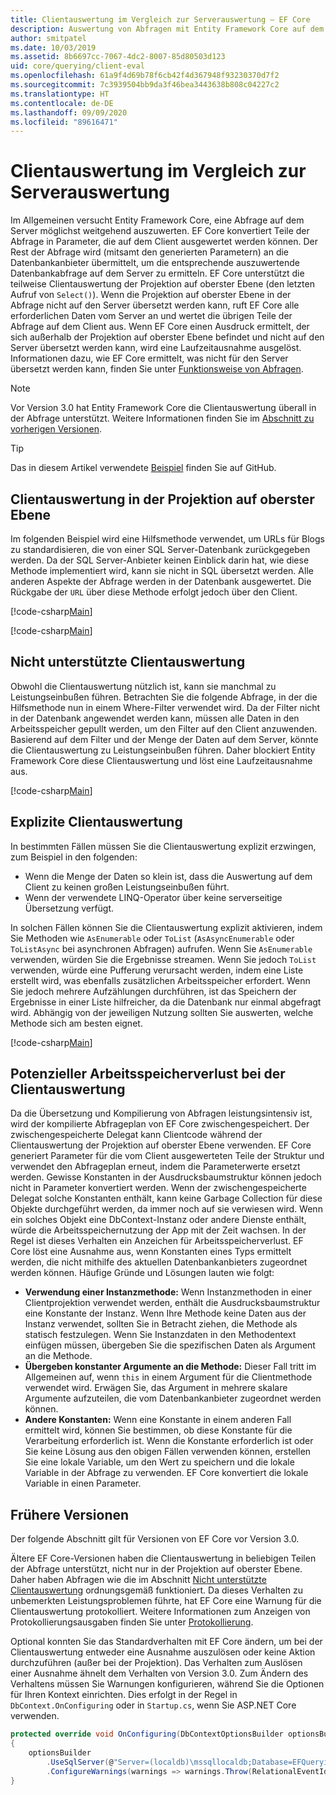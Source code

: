 ```yaml
---
title: Clientauswertung im Vergleich zur Serverauswertung – EF Core
description: Auswertung von Abfragen mit Entity Framework Core auf dem Client und auf dem Server
author: smitpatel
ms.date: 10/03/2019
ms.assetid: 8b6697cc-7067-4dc2-8007-85d80503d123
uid: core/querying/client-eval
ms.openlocfilehash: 61a9f4d69b78f6cb42f4d367948f93230370d7f2
ms.sourcegitcommit: 7c3939504bb9da3f46bea3443638b808c04227c2
ms.translationtype: HT
ms.contentlocale: de-DE
ms.lasthandoff: 09/09/2020
ms.locfileid: "89616471"
---
```

# <a name="client-vs-server-evaluation"></a>Clientauswertung im Vergleich zur Serverauswertung

Im Allgemeinen versucht Entity Framework Core, eine Abfrage auf dem Server möglichst weitgehend auszuwerten. EF Core konvertiert Teile der Abfrage in Parameter, die auf dem Client ausgewertet werden können. Der Rest der Abfrage wird (mitsamt den generierten Parametern) an die Datenbankanbieter übermittelt, um die entsprechende auszuwertende Datenbankabfrage auf dem Server zu ermitteln. EF Core unterstützt die teilweise Clientauswertung der Projektion auf oberster Ebene (den letzten Aufruf von `Select()`). Wenn die Projektion auf oberster Ebene in der Abfrage nicht auf den Server übersetzt werden kann, ruft EF Core alle erforderlichen Daten vom Server an und wertet die übrigen Teile der Abfrage auf dem Client aus. Wenn EF Core einen Ausdruck ermittelt, der sich außerhalb der Projektion auf oberster Ebene befindet und nicht auf den Server übersetzt werden kann, wird eine Laufzeitausnahme ausgelöst. Informationen dazu, wie EF Core ermittelt, was nicht für den Server übersetzt werden kann, finden Sie unter [Funktionsweise von Abfragen](xref:core/querying/how-query-works).

> [!NOTE]
> Vor Version 3.0 hat Entity Framework Core die Clientauswertung überall in der Abfrage unterstützt. Weitere Informationen finden Sie im [Abschnitt zu vorherigen Versionen](#previous-versions).

> [!TIP]
> Das in diesem Artikel verwendete [Beispiel](https://github.com/dotnet/EntityFramework.Docs/tree/master/samples/core/Querying) finden Sie auf GitHub.

## <a name="client-evaluation-in-the-top-level-projection"></a>Clientauswertung in der Projektion auf oberster Ebene

Im folgenden Beispiel wird eine Hilfsmethode verwendet, um URLs für Blogs zu standardisieren, die von einer SQL Server-Datenbank zurückgegeben werden. Da der SQL Server-Anbieter keinen Einblick darin hat, wie diese Methode implementiert wird, kann sie nicht in SQL übersetzt werden. Alle anderen Aspekte der Abfrage werden in der Datenbank ausgewertet. Die Rückgabe der `URL` über diese Methode erfolgt jedoch über den Client.

[!code-csharp[Main](../../../samples/core/Querying/ClientEval/Sample.cs#ClientProjection)]

[!code-csharp[Main](../../../samples/core/Querying/ClientEval/Sample.cs#ClientMethod)]

## <a name="unsupported-client-evaluation"></a>Nicht unterstützte Clientauswertung

Obwohl die Clientauswertung nützlich ist, kann sie manchmal zu Leistungseinbußen führen. Betrachten Sie die folgende Abfrage, in der die Hilfsmethode nun in einem Where-Filter verwendet wird. Da der Filter nicht in der Datenbank angewendet werden kann, müssen alle Daten in den Arbeitsspeicher gepullt werden, um den Filter auf den Client anzuwenden. Basierend auf dem Filter und der Menge der Daten auf dem Server, könnte die Clientauswertung zu Leistungseinbußen führen. Daher blockiert Entity Framework Core diese Clientauswertung und löst eine Laufzeitausnahme aus.

[!code-csharp[Main](../../../samples/core/Querying/ClientEval/Sample.cs#ClientWhere)]

## <a name="explicit-client-evaluation"></a>Explizite Clientauswertung

In bestimmten Fällen müssen Sie die Clientauswertung explizit erzwingen, zum Beispiel in den folgenden:

- Wenn die Menge der Daten so klein ist, dass die Auswertung auf dem Client zu keinen großen Leistungseinbußen führt.
- Wenn der verwendete LINQ-Operator über keine serverseitige Übersetzung verfügt.

In solchen Fällen können Sie die Clientauswertung explizit aktivieren, indem Sie Methoden wie `AsEnumerable` oder `ToList` (`AsAsyncEnumerable` oder `ToListAsync` bei asynchronen Abfragen) aufrufen. Wenn Sie `AsEnumerable` verwenden, würden Sie die Ergebnisse streamen. Wenn Sie jedoch `ToList` verwenden, würde eine Pufferung verursacht werden, indem eine Liste erstellt wird, was ebenfalls zusätzlichen Arbeitsspeicher erfordert. Wenn Sie jedoch mehrere Aufzählungen durchführen, ist das Speichern der Ergebnisse in einer Liste hilfreicher, da die Datenbank nur einmal abgefragt wird. Abhängig von der jeweiligen Nutzung sollten Sie auswerten, welche Methode sich am besten eignet.

[!code-csharp[Main](../../../samples/core/Querying/ClientEval/Sample.cs#ExplicitClientEval)]

## <a name="potential-memory-leak-in-client-evaluation"></a>Potenzieller Arbeitsspeicherverlust bei der Clientauswertung

Da die Übersetzung und Kompilierung von Abfragen leistungsintensiv ist, wird der kompilierte Abfrageplan von EF Core zwischengespeichert. Der zwischengespeicherte Delegat kann Clientcode während der Clientauswertung der Projektion auf oberster Ebene verwenden. EF Core generiert Parameter für die vom Client ausgewerteten Teile der Struktur und verwendet den Abfrageplan erneut, indem die Parameterwerte ersetzt werden. Gewisse Konstanten in der Ausdrucksbaumstruktur können jedoch nicht in Parameter konvertiert werden. Wenn der zwischengespeicherte Delegat solche Konstanten enthält, kann keine Garbage Collection für diese Objekte durchgeführt werden, da immer noch auf sie verwiesen wird. Wenn ein solches Objekt eine DbContext-Instanz oder andere Dienste enthält, würde die Arbeitsspeichernutzung der App mit der Zeit wachsen. In der Regel ist dieses Verhalten ein Anzeichen für Arbeitsspeicherverlust. EF Core löst eine Ausnahme aus, wenn Konstanten eines Typs ermittelt werden, die nicht mithilfe des aktuellen Datenbankanbieters zugeordnet werden können. Häufige Gründe und Lösungen lauten wie folgt:

- **Verwendung einer Instanzmethode:** Wenn Instanzmethoden in einer Clientprojektion verwendet werden, enthält die Ausdrucksbaumstruktur eine Konstante der Instanz. Wenn Ihre Methode keine Daten aus der Instanz verwendet, sollten Sie in Betracht ziehen, die Methode als statisch festzulegen. Wenn Sie Instanzdaten in den Methodentext einfügen müssen, übergeben Sie die spezifischen Daten als Argument an die Methode.
- **Übergeben konstanter Argumente an die Methode:** Dieser Fall tritt im Allgemeinen auf, wenn `this` in einem Argument für die Clientmethode verwendet wird. Erwägen Sie, das Argument in mehrere skalare Argumente aufzuteilen, die vom Datenbankanbieter zugeordnet werden können.
- **Andere Konstanten:** Wenn eine Konstante in einem anderen Fall ermittelt wird, können Sie bestimmen, ob diese Konstante für die Verarbeitung erforderlich ist. Wenn die Konstante erforderlich ist oder Sie keine Lösung aus den obigen Fällen verwenden können, erstellen Sie eine lokale Variable, um den Wert zu speichern und die lokale Variable in der Abfrage zu verwenden. EF Core konvertiert die lokale Variable in einen Parameter.

## <a name="previous-versions"></a>Frühere Versionen

Der folgende Abschnitt gilt für Versionen von EF Core vor Version 3.0.

Ältere EF Core-Versionen haben die Clientauswertung in beliebigen Teilen der Abfrage unterstützt, nicht nur in der Projektion auf oberster Ebene. Daher haben Abfragen wie die im Abschnitt [Nicht unterstützte Clientauswertung](#unsupported-client-evaluation) ordnungsgemäß funktioniert. Da dieses Verhalten zu unbemerkten Leistungsproblemen führte, hat EF Core eine Warnung für die Clientauswertung protokolliert. Weitere Informationen zum Anzeigen von Protokollierungsausgaben finden Sie unter [Protokollierung](xref:core/miscellaneous/logging).

Optional konnten Sie das Standardverhalten mit EF Core ändern, um bei der Clientauswertung entweder eine Ausnahme auszulösen oder keine Aktion durchzuführen (außer bei der Projektion). Das Verhalten zum Auslösen einer Ausnahme ähnelt dem Verhalten von Version 3.0. Zum Ändern des Verhaltens müssen Sie Warnungen konfigurieren, während Sie die Optionen für Ihren Kontext einrichten. Dies erfolgt in der Regel in `DbContext.OnConfiguring` oder in `Startup.cs`, wenn Sie ASP.NET Core verwenden.

```csharp
protected override void OnConfiguring(DbContextOptionsBuilder optionsBuilder)
{
    optionsBuilder
        .UseSqlServer(@"Server=(localdb)\mssqllocaldb;Database=EFQuerying;Trusted_Connection=True;")
        .ConfigureWarnings(warnings => warnings.Throw(RelationalEventId.QueryClientEvaluationWarning));
}
```
